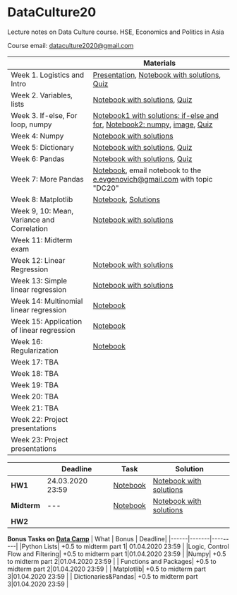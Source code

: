 # DataCulture20
Lecture notes on Data Culture course. HSE, Economics and Politics in Asia

Course email: dataculture2020@gmail.com

|         | Materials     |
| ------- | ------------- |
| Week 1. Logistics and Intro  | [Presentation](https://docs.google.com/presentation/d/1vN23KKk7OWdoL-mRhW2JvpUHvmMCfsaul3EaxGK3SxQ/edit?usp=sharing), [Notebook with solutions](https://colab.research.google.com/drive/1hZVQMz-ZiBULGzdnT6ZgpPvZu_wg67Zz), [Quiz](https://forms.gle/P5CWq52cR4Cugbzn7)  |
| Week 2. Variables, lists | [Notebook with solutions](https://colab.research.google.com/drive/1HiZ9gQOO1jbTS3VGdYJMejBEhXHfVeIj), [Quiz](https://forms.gle/quk5RoKA4XNaP2Rn9)|
|Week 3. If-else, For loop, numpy | [Notebook1 with solutions: if-else and for](https://colab.research.google.com/drive/1L-TAYRo5t23Cm8CF9z3gKxzmzyzQyKUZ), [Notebook2: numpy](https://drive.google.com/file/d/1krK47zzILf856msoJ4u6MSLNdBRi2Bae/view?usp=sharing), [image](https://drive.google.com/file/d/1Z5I7pfPfDkQx2HKg4QL94_xRHytk1fLb/view?usp=sharing), [Quiz](https://forms.gle/wdciaCvmYXZTzbwr5)|
| Week 4: Numpy | [Notebook with solutions](https://drive.google.com/file/d/1JnFFVN1Mk_1yfzgVc8bqoDECBHmz6TLK/view?usp=sharing)|
| Week 5: Dictionary  | [Notebook with solutions](https://colab.research.google.com/drive/1nyqvjaNf38eMLHB1jX_E_xeFY2INkYn8), [Quiz](https://docs.google.com/forms/d/e/1FAIpQLSdEvGhYM7AfZHdFrZmSNrF3lSriej6r8plcPdglLl2LR6PocA/viewform?usp=sf_link)|
| Week 6: Pandas | [Notebook with solutions](https://colab.research.google.com/drive/1XRHXJxblVXaHMuuh1sM0WKG4Z81G8qh8), [Quiz](https://forms.gle/iWH4g5fCfVTHsNWo6)|
| Week 7: More Pandas | [Notebook](https://colab.research.google.com/drive/1sm88oZAi1PK9L3uI9LN3y3qW36mvBxJ8), email notebook to the e.evgenovich@gmail.com with topic "DC20"|
|Week 8: Matplotlib | [Notebook](https://colab.research.google.com/drive/1CqCu-_PDdWDtvTKWGF28l14RZ8HzhMnG), [Solutions](https://colab.research.google.com/drive/1StqAkS8X7PPE6OeFcKrf8yWdhilCa0QL)|
| Week 9, 10: Mean, Variance and Correlation | [Notebook with solutions](https://colab.research.google.com/drive/1AgOs3n4taYX2Q1wHLCYuhJvbnApNt_rj) |
| Week 11: Midterm exam ||
| Week 12: Linear Regression | [Notebook with solutions](https://colab.research.google.com/drive/14wmf4yUdkQuYC1gzSfdkwxKdfxK-Elrp)
| Week 13: Simple linear regression | [Notebook with solutions](https://github.com/polyhex-sqr/data_culture_hse/blob/master/seminar_6_correlation_linear_regression/regression_guide.ipynb)|
| Week 14: Multinomial linear regression | [Notebook](https://colab.research.google.com/drive/1aKXa_s-4yzO925oDtDsgIyCytOhVGAvZ)|
|Week 15: Application of linear regression | [Notebook](https://drive.google.com/file/d/1JJVby73V0EET0xNz8PINWKO54cKB1Mhf/view?usp=sharing)|
|Week 16: Regularization | [Notebook](https://colab.research.google.com/drive/1My60Mvt5GobDuFE-Ea-4hChfHM0ow0uo?usp=sharing)|
|Week 17: TBA| |
|Week 18: TBA| |
|Week 19: TBA| |
|Week 20: TBA| |
|Week 21: TBA| |
|Week 22: Project presentations| |
|Week 23: Project presentations| |

| |Deadline | Task | Solution|
|-|---------|------|----------|
| **HW1** |24.03.2020 23:59| [Notebook](https://colab.research.google.com/drive/1JHv-EtanbzbwmAR6xb8s3kdJZWu0sOc6)| [Notebook with solutions](https://colab.research.google.com/drive/12PuxigKI8XRlgIfo1uX6HK7_7kHEzZw2)|
| **Midterm** | --- | [Notebook](https://drive.google.com/file/d/1pYPByGuHsZBPGoN8SWOMYQB0_T8ZLJPh/view?usp=sharing) | [Notebook with solutions](https://drive.google.com/file/d/1S7-w4Jduun2UL0xJPMs5OTslcOWPAmyR/view?usp=sharing) |
| **HW2**|   |    |    |


**Bonus Tasks on [Data Camp](https://www.datacamp.com/groups/shared_links/0c185098014555649ee2722bd7ae5b74ae52d89d4ace2762b521d636941ff422)**
| What | Bonus | Deadline|
|------|-------|---------|
|Python Lists| +0.5 to midterm part 1| 01.04.2020 23:59 |
|Logic, Control Flow and Filtering| +0.5 to midterm part 1|01.04.2020 23:59 |
|Numpy| +0.5 to midterm part 2|01.04.2020 23:59 |
| Functions and Packages| +0.5 to midterm part 2|01.04.2020 23:59 |
| Matplotlib| +0.5 to midterm part 3|01.04.2020 23:59 |
| Dictionaries&Pandas| +0.5 to midterm part 3|01.04.2020 23:59 |
